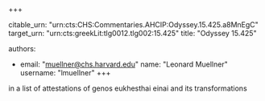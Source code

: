 +++


citable_urn: "urn:cts:CHS:Commentaries.AHCIP:Odyssey.15.425.a8MnEgC"
target_urn: "urn:cts:greekLit:tlg0012.tlg002:15.425"
title: "Odyssey 15.425"

authors:
- email: "muellner@chs.harvard.edu"
  name: "Leonard Muellner"
  username: "lmuellner"
+++

<p>in a list of attestations of genos eukhesthai einai and its transformations</p>